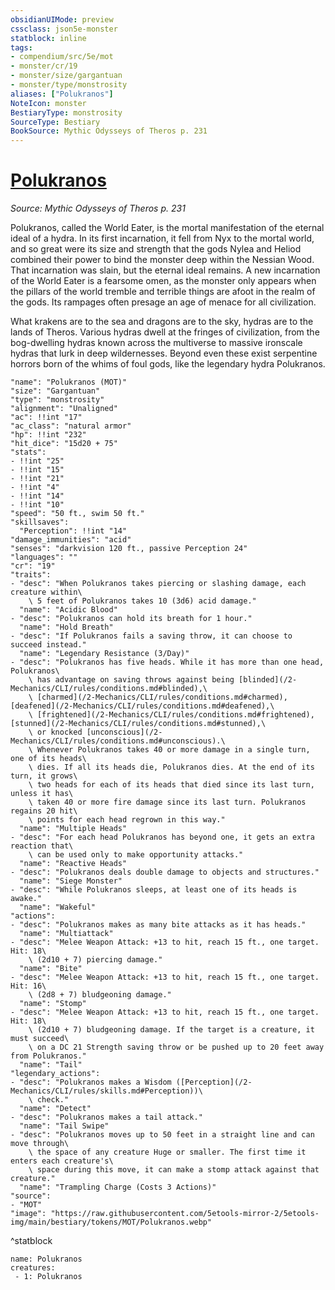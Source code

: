 ```yaml
---
obsidianUIMode: preview
cssclass: json5e-monster
statblock: inline
tags:
- compendium/src/5e/mot
- monster/cr/19
- monster/size/gargantuan
- monster/type/monstrosity
aliases: ["Polukranos"]
NoteIcon: monster
BestiaryType: monstrosity
SourceType: Bestiary
BookSource: Mythic Odysseys of Theros p. 231
---
```

# [Polukranos](2-Mechanics/CLI/bestiary/npc/polukranos-mot.md)
*Source: Mythic Odysseys of Theros p. 231*  

Polukranos, called the World Eater, is the mortal manifestation of the eternal ideal of a hydra. In its first incarnation, it fell from Nyx to the mortal world, and so great were its size and strength that the gods Nylea and Heliod combined their power to bind the monster deep within the Nessian Wood. That incarnation was slain, but the eternal ideal remains. A new incarnation of the World Eater is a fearsome omen, as the monster only appears when the pillars of the world tremble and terrible things are afoot in the realm of the gods. Its rampages often presage an age of menace for all civilization.

What krakens are to the sea and dragons are to the sky, hydras are to the lands of Theros. Various hydras dwell at the fringes of civilization, from the bog-dwelling hydras known across the multiverse to massive ironscale hydras that lurk in deep wildernesses. Beyond even these exist serpentine horrors born of the whims of foul gods, like the legendary hydra Polukranos.

```statblock
"name": "Polukranos (MOT)"
"size": "Gargantuan"
"type": "monstrosity"
"alignment": "Unaligned"
"ac": !!int "17"
"ac_class": "natural armor"
"hp": !!int "232"
"hit_dice": "15d20 + 75"
"stats":
- !!int "25"
- !!int "15"
- !!int "21"
- !!int "4"
- !!int "14"
- !!int "10"
"speed": "50 ft., swim 50 ft."
"skillsaves":
  "Perception": !!int "14"
"damage_immunities": "acid"
"senses": "darkvision 120 ft., passive Perception 24"
"languages": ""
"cr": "19"
"traits":
- "desc": "When Polukranos takes piercing or slashing damage, each creature within\
    \ 5 feet of Polukranos takes 10 (3d6) acid damage."
  "name": "Acidic Blood"
- "desc": "Polukranos can hold its breath for 1 hour."
  "name": "Hold Breath"
- "desc": "If Polukranos fails a saving throw, it can choose to succeed instead."
  "name": "Legendary Resistance (3/Day)"
- "desc": "Polukranos has five heads. While it has more than one head, Polukranos\
    \ has advantage on saving throws against being [blinded](/2-Mechanics/CLI/rules/conditions.md#blinded),\
    \ [charmed](/2-Mechanics/CLI/rules/conditions.md#charmed), [deafened](/2-Mechanics/CLI/rules/conditions.md#deafened),\
    \ [frightened](/2-Mechanics/CLI/rules/conditions.md#frightened), [stunned](/2-Mechanics/CLI/rules/conditions.md#stunned),\
    \ or knocked [unconscious](/2-Mechanics/CLI/rules/conditions.md#unconscious).\
    \ Whenever Polukranos takes 40 or more damage in a single turn, one of its heads\
    \ dies. If all its heads die, Polukranos dies. At the end of its turn, it grows\
    \ two heads for each of its heads that died since its last turn, unless it has\
    \ taken 40 or more fire damage since its last turn. Polukranos regains 20 hit\
    \ points for each head regrown in this way."
  "name": "Multiple Heads"
- "desc": "For each head Polukranos has beyond one, it gets an extra reaction that\
    \ can be used only to make opportunity attacks."
  "name": "Reactive Heads"
- "desc": "Polukranos deals double damage to objects and structures."
  "name": "Siege Monster"
- "desc": "While Polukranos sleeps, at least one of its heads is awake."
  "name": "Wakeful"
"actions":
- "desc": "Polukranos makes as many bite attacks as it has heads."
  "name": "Multiattack"
- "desc": "Melee Weapon Attack: +13 to hit, reach 15 ft., one target. Hit: 18\
    \ (2d10 + 7) piercing damage."
  "name": "Bite"
- "desc": "Melee Weapon Attack: +13 to hit, reach 15 ft., one target. Hit: 16\
    \ (2d8 + 7) bludgeoning damage."
  "name": "Stomp"
- "desc": "Melee Weapon Attack: +13 to hit, reach 15 ft., one target. Hit: 18\
    \ (2d10 + 7) bludgeoning damage. If the target is a creature, it must succeed\
    \ on a DC 21 Strength saving throw or be pushed up to 20 feet away from Polukranos."
  "name": "Tail"
"legendary_actions":
- "desc": "Polukranos makes a Wisdom ([Perception](/2-Mechanics/CLI/rules/skills.md#Perception))\
    \ check."
  "name": "Detect"
- "desc": "Polukranos makes a tail attack."
  "name": "Tail Swipe"
- "desc": "Polukranos moves up to 50 feet in a straight line and can move through\
    \ the space of any creature Huge or smaller. The first time it enters each creature's\
    \ space during this move, it can make a stomp attack against that creature."
  "name": "Trampling Charge (Costs 3 Actions)"
"source":
- "MOT"
"image": "https://raw.githubusercontent.com/5etools-mirror-2/5etools-img/main/bestiary/tokens/MOT/Polukranos.webp"
```
^statblock

```encounter-table
name: Polukranos
creatures:
 - 1: Polukranos
```